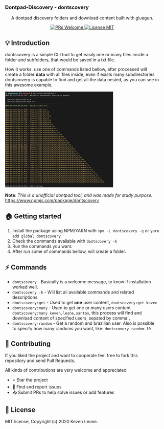 ### Dontpad-Discovery - dontscovery
    
<p align="center"> A dontpad discovery folders and download content built with gluegun. </p>

<p align="center">
  <a href="http://makeapullrequest.com">
    <img src="https://img.shields.io/badge/PRs-welcome-brightgreen.svg?style=flat-square" alt="PRs Welcome">
  </a>
  <a href="https://opensource.org/licenses/MIT">
    <img src="https://img.shields.io/badge/license-MIT-blue.svg?style=flat-square" alt="License MIT">
  </a>
</p>

## :bulb: Introduction 

dontscovery is a simple CLI tool to get easily one or many files inside a folder and subfolders, that would be saved in a txt file.

How it works: use one of commands listed bellow, after processed will create a folder **data** with all files inside, even if exists many subdirectories dontscovery is capable to find and get all the data nested, as you can see in this awesome example.

<img width="70%" src="https://raw.githubusercontent.com/kevenleone/dontpad-discovery/master/screenshots/nested.png" alt="Nested filecontent">

**Note**: *This is a unofficial dontpad tool, and was made for study purpose.*
https://www.npmjs.com/package/dontscovery
## :house: Getting started

1. Install the package using NPM/YARN with `npm -i dontscovery -g` or `yarn add global dontscovery`
2. Check the commands available with `dontscovery -h`
3. Run the commands you want.
4. After run some of commands bellow, will create a folder.

## :zap: Commands
- `dontscovery` - Basically is a welcome message, to know if installation worked well.
- `dontscovery -h` - Will list all available commands and related descriptions.
- `dontscovery:get` - Used to get **one** user content, `dontscovery:get keven`
- `dontscovery:many` - Used to get one or many users content `dontscovery:many keven,leone,santos`, this process will find and download content of specified users, sepated by comma **,**
- `dontscovery-random` - Get a random and brazilian user. Also is possible to specify how many randoms you want, like: `dontscovery-random 10`

## :handshake: **Contributing**
If you liked the project and want to cooperate feel free to fork this repository and send Pull Requests.

All kinds of contributions are very welcome and appreciated

-   ⭐️ Star the project
-   🐛 Find and report issues
-   📥 Submit PRs to help solve issues or add features

## :book: License
MIT license, Copyright (c) 2020 Keven Leone.